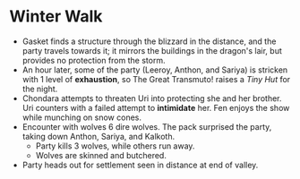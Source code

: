 <!-- TITLE: 2020 04 11 -->
<!-- SUBTITLE: A quick summary of 2020 04 11 -->

# Winter Walk

- Gasket finds a structure through the blizzard in the distance, and the party travels towards it; it mirrors the buildings in the dragon's lair, but provides no protection from the storm.
- An hour later, some of the party (Leeroy, Anthon, and Sariya) is stricken with 1 level of **exhaustion**, so The Great Transmuto! raises a *Tiny Hut* for the night.
- Chondara attempts to threaten Uri into protecting she and her brother. Uri counters with a failed attempt to **intimidate** her. Fen enjoys the show while munching on snow cones.
- Encounter with wolves 6 dire wolves. The pack surprised the party, taking down Anthon, Sariya, and Kalkoth.
  - Party kills 3 wolves, while others run away.
  - Wolves are skinned and butchered.
- Party heads out for settlement seen in distance at end of valley.